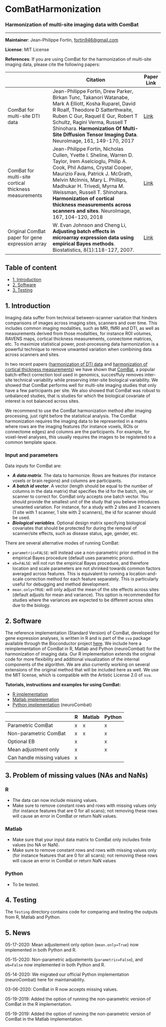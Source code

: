 # ComBatHarmonization
### Harmonization of multi-site imaging data with ComBat

--------
**Maintainer**: Jean-Philippe Fortin, fortin946@gmail.com

**License**: MIT License 

**References**: If you are using ComBat for the harmonization of multi-site imaging data, please cite the following papers:

|       | Citation     | Paper Link
| -------------  | -------------  | -------------  |
| ComBat for multi-site DTI data    | Jean-Philippe Fortin, Drew Parker, Birkan Tunc, Takanori Watanabe, Mark A Elliott, Kosha Ruparel, David R Roalf, Theodore D Satterthwaite, Ruben C Gur, Raquel E Gur, Robert T Schultz, Ragini Verma, Russell T Shinohara. **Harmonization Of Multi-Site Diffusion Tensor Imaging Data**. NeuroImage, 161, 149-170, 2017  |[Link](https://www.sciencedirect.com/science/article/pii/S1053811917306948?via%3Dihub#!)| 
| ComBat for multi-site cortical thickness measurements    | Jean-Philippe Fortin, Nicholas Cullen, Yvette I. Sheline, Warren D. Taylor, Irem Aselcioglu, Philip A. Cook, Phil Adams, Crystal Cooper, Maurizio Fava, Patrick J. McGrath, Melvin McInnis, Mary L. Phillips, Madhukar H. Trivedi, Myrna M. Weissman, Russell T. Shinohara. **Harmonization of cortical thickness measurements across scanners and sites**. NeuroImage, 167, 104-120, 2018  |[Link](https://www.sciencedirect.com/science/article/pii/S105381191730931X)| 
| Original ComBat paper for gene expression array    |  W. Evan Johnson and Cheng Li, **Adjusting batch effects in microarray expression data using empirical Bayes methods**. Biostatistics, 8(1):118-127, 2007.      | [Link](https://academic.oup.com/biostatistics/article/8/1/118/252073/Adjusting-batch-effects-in-microarray-expression) |


## Table of content
- [1. Introduction](#id-section1)
- [2. Software](#id-section2)
- [3. Testing](#id-section3)

<div id='id-section1'/>

## 1. Introduction

Imaging data suffer from technical between-scanner variation that hinders comparisons of images across imaging sites, scanners and over time. This includes common imaging modalities, such as MRI, fMRI and DTI, as well as measurements derived from those modalities, for instance ROI volumes, RAVENS maps, cortical thickness measurements, connectome matrices, etc. To maximize statistical power, post-processing data harmonization is a powerful technique to remove unwanted variation when combining data across scanners and sites. 

In two recent papers ([harmonization of DTI data](https://www.sciencedirect.com/science/article/pii/S1053811917306948?via%3Dihub#!) and [harmonization of cortical thickness measurements](https://www.sciencedirect.com/science/article/pii/S105381191730931X)) we have shown that [ComBat](https://academic.oup.com/biostatistics/article/8/1/118/252073/Adjusting-batch-effects-in-microarray-expression), a popular batch-effect correction tool used in genomics, succesffuly removes inter-site technical variability while preserving inter-site biological variability. We showed that ComBat performs well for multi-site imaging studies that only have a few participants per site. We also showed that ComBat was robust to unbalanced studies, that is studies for which the biological covariate of interest is not balanced across sites. 

We recommend to use the ComBat harmonization method after imaging processing, just right before the statistical analysis. The ComBat harmonization requires the imaging data to be represented in a matrix where rows are the imaging features (for instance voxels, ROIs or connectome edges) and columns are the participants. For example, for voxel-level analyses, this usually requires the images to be registered to a common template space. 

### Input and parameters

Data inputs for ComBat are:
- ***A data matrix***. The data to harmonize. Rows are features (for instance voxels or brain regions) and columns are participants. 
- ***A batch id vector***. A vector (length should be equal to the number of columns in the data matrix) that specifies the id for the batch, site, or scanner to correct for. ComBat only accepts one batch vector. You should provide the smallest unit of the study that you believe introduces unwanted variation. For instance, for a study with 2 sites and 3 scanners (1 site with 1 scanner, 1 site with 2 scanners), the id for scanner should be used. 
- ***Biological variables***. Optional design matrix specifying biological covariates that should be protected for during the removal of scanner/site effects, such as disease status, age, gender, etc. 

There are several alternative modes of running ComBat:
- ```parametric=FALSE```: will instead use a non-parametric prior method in the empirical Bayes procedure (default uses parametric priors).
- ```eb=FALSE```: will not run the empirical Bayes procedure, and therefore location and scale parameters are not shrinked towards common factors averaged across features. This is equivalent to running a location-and-scale correction method for each feature separately. This is particularly useful for debugging and method development. 
- ```mean.only=TRUE```: will only adjust the mean of the site effects across sites (default adjusts for mean and variance). This option is recommended for studies where the variances are expected to be different across sites due to the biology. 


<div id='id-section2'/>

## 2. Software

The reference implementation (Standard Version) of ComBat, developed for gene expression analyses, is written in R and is part of the `sva` package available through the Bioconductor project [here](https://bioconductor.org/packages/release/bioc/html/sva.html). We include here a reimplementation of ComBat in R, Matlab and Python (neuroCombat) for the harmonization of imaging data. Our R implementation extends the original code for more flexibility and additional visualization of the internal components of the algorithm. We are also currently working on several extensions of the original method that will be included here as well. We use the MIT license, which is compatible with the Artistic License 2.0 of `sva`. 

**Tutorials, instructions and examples for using ComBat:**
- [R implementation](https://github.com/Jfortin1/ComBatHarmonization/tree/master/R)
- [Matlab implementation](https://github.com/Jfortin1/ComBatHarmonization/tree/master/Matlab)
- [Python implementation](https://github.com/Jfortin1/ComBatHarmonization/tree/master/Python) (neuroCombat)

|                | R | Matlab | Python |
|----------------|---|--------|--------|
| Parametric ComBat     | x | x      | x      |
| Non-parametric ComBat | x | x      | x      |
| Optional EB    | x |        | x      |
| Mean adjustment only | x |        |x        |
| Can handle missing values | x |        |        |


<div id='id-section2'/>

## 3. Problem of missing values (NAs and NaNs)

### R

- The data can now include missing values. 
- Make sure to remove constant rows and rows with missing values only (for instance features that are 0 for all scans); not removing these rows will cause an error in ComBat or return NaN values.

### Matlab

- Make sure that your input data matrix to ComBat only includes finite values (no NA or NaN).
- Make sure to remove constant rows and rows with missing values only (for instance features that are 0 for all scans); not removing these rows will cause an error in ComBat or return NaN values

### Python

- To be tested. 

## 4. Testing

The `Testing` directory contains code for comparing and testing the outputs from R, Matlab and Python. 

## 5. News

05-17-2020: Mean adjustement only option (```mean.only=True```) now implemented in both Python and R.

05-15-2020: Non-parametric adjustements (```parametric=False```), and ```eb=False``` now implemented in both Python and R.

05-14-2020: We migrated our official Python implementation (neuroCombat) here for maintainability. 

03-06-2020: ComBat in R now accepts missing values.

05-19-2019: Added the option of running the non-parametric version of ComBat in the R implementation. 

05-19-2019: Added the option of running the non-parametric version of ComBat in the Matlab implementation. 









